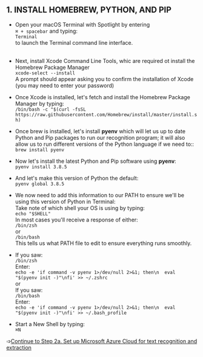 ## 1. INSTALL HOMEBREW, PYTHON, AND PIP
* Open your macOS Terminal with Spotlight by entering<br/>
```⌘ + spacebar``` and typing:<br/>
```Terminal```<br/>
to launch the Terminal command line interface.<br/><br/>

* Next, install Xcode Command Line Tools, whic are required ot install the Homebrew Package Manager<br/>
```xcode-select --install```<br/>
A prompt should appear asking you to confirm the installation of Xcode (you may need to enter your password)<br/>

* Once Xcode is installed, let's fetch and install the Homebrew Package Manager by typing:<br/>
```/bin/bash -c "$(curl -fsSL https://raw.githubusercontent.com/Homebrew/install/master/install.sh)```<br/>

* Once brew is installed, let's install **pyenv** which will let us up to date Python and Pip packages to run our recognition program; it will also allow us to run different versions of the Python language if we need to::<br/>
```brew install pyenv```<br/>

* Now let's install the latest Python and Pip software using **pyenv**:<br/>
```pyenv install 3.8.5```<br/>

* And let's make this version of Python the default:<br/>
```pyenv global 3.8.5```<br/>

* We now need to add this information to our PATH to ensure we'll be using this version of Python in Terminal:<br/>
Take note of which shell your OS is using by typing:<br/>
```echo "$SHELL"```<br/>
In most cases you'll receive a response of either:<br/>
```/bin/zsh```<br/>
or<br/>
```/bin/bash```<br/>
This tells us what PATH file to edit to ensure everything runs smoothly.<br/>

* If you saw:<br/>
```/bin/zsh```<br/>
Enter:<br/>
```echo -e 'if command -v pyenv 1>/dev/null 2>&1; then\n  eval "$(pyenv init -)"\nfi' >> ~/.zshrc```<br/>
or<br/>
If you saw:<br/>
```/bin/bash```<br/>
Enter:<br/>
```echo -e 'if command -v pyenv 1>/dev/null 2>&1; then\n  eval "$(pyenv init -)"\nfi' >> ~/.bash_profile```<br/>

* Start a New Shell by typing:<br/>
```⌘N```<br/>

➩[Continue to Step 2a. Set up Microsoft Azure Cloud for text recognition and extraction](step_2a_azure.md)<br/>
